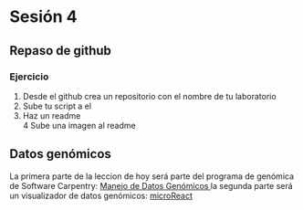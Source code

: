 # Sesión 4 
## Repaso de github
### Ejercicio
1. Desde el github crea un repositorio con el nombre de tu laboratorio   
2. Sube tu script a el  
3. Haz un readme  
4  Sube una imagen al readme   

## Datos genómicos
La primera parte de la leccion de hoy será parte del programa de genómica de Software Carpentry: [Manejo de Datos Genómicos ](https://datacarpentry.org/genomics-workshop/) la segunda parte será un visualizador de datos genómicos: [microReact](https://microreact.org/showcase)  
